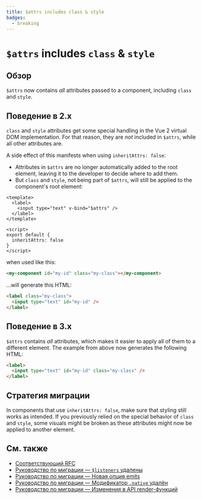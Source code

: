 ```yaml
---
title: $attrs includes class & style
badges:
  - breaking
---
```


# `$attrs` includes `class` & `style` <MigrationBadges :badges="$frontmatter.badges" />

## Обзор

`$attrs` now contains _all_ attributes passed to a component, including `class` and `style`.

## Поведение в 2.x

`class` and `style` attributes get some special handling in the Vue 2 virtual DOM implementation. For that reason, they are _not_ included in `$attrs`, while all other attributes are.

A side effect of this manifests when using `inheritAttrs: false`:

- Attributes in `$attrs` are no longer automatically added to the root element, leaving it to the developer to decide where to add them.
- But `class` and `style`, not being part of `$attrs`, will still be applied to the component's root element:

```vue
<template>
  <label>
    <input type="text" v-bind="$attrs" />
  </label>
</template>

<script>
export default {
  inheritAttrs: false
}
</script>
```

when used like this:

```html
<my-component id="my-id" class="my-class"></my-component>
```

...will generate this HTML:

```html
<label class="my-class">
  <input type="text" id="my-id" />
</label>
```

## Поведение в 3.x

`$attrs` contains _all_ attributes, which makes it easier to apply all of them to a different element. The example from above now generates the following HTML:

```html
<label>
  <input type="text" id="my-id" class="my-class" />
</label>
```

## Стратегия миграции

In components that use `inheritAttrs: false`, make sure that styling still works as intended. If you previously relied on the special behavior of `class` and `style`, some visuals might be broken as these attributes might now be applied to another element.

## См. также

- [Соответствующий RFC](https://github.com/vuejs/rfcs/blob/master/active-rfcs/0031-attr-fallthrough.md)
- [Руководство по миграции — `$listeners` удалены](listeners-removed.md)
- [Руководство по миграции — Новая опция emits](emits-option.md)
- [Руководство по миграции — Модификатор `.native` удалён](v-on-native-modifier-removed.md)
- [Руководство по миграции — Изменения в API render-функций](render-function-api.md)
